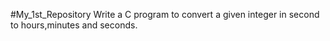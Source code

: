 #My_1st_Repository
Write a C program to convert a given integer in second to hours,minutes and seconds.
